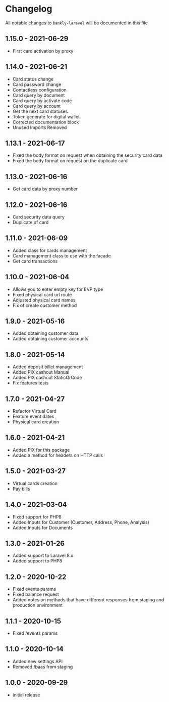 # Changelog

All notable changes to `bankly-laravel` will be documented in this file

## 1.15.0 - 2021-06-29
- First card activation by proxy

## 1.14.0 - 2021-06-21
- Card status change
- Card password change
- Contactless configuration
- Card query by document
- Card query by activate code
- Card query by account
- Get the next card statuses
- Token generate for digital wallet
- Corrected documentation block
- Unused Imports Removed

## 1.13.1 - 2021-06-17
- Fixed the body format on request when obtaining the security card data
- Fixed the body format on request on the duplicate card

## 1.13.0 - 2021-06-16
- Get card data by proxy number

## 1.12.0 - 2021-06-16
- Card security data query
- Duplicate of card

## 1.11.0 - 2021-06-09
- Added class for cards management
- Card management class to use with the facade
- Get card transactions

## 1.10.0 - 2021-06-04
- Allows you to enter empty key for EVP type
- Fixed physical card url route
- Adjusted physical card names
- Fix of create customer method

## 1.9.0 - 2021-05-16
- Added obtaining customer data
- Added obtaining customer accounts

## 1.8.0 - 2021-05-14
- Added deposit billet management
- Added PIX cashout Manual
- Added PIX cashout StaticQrCode
- Fix features tests

## 1.7.0 - 2021-04-27
- Refactor Virtual Card
- Feature event dates
- Physical card creation

## 1.6.0 - 2021-04-21
- Added PIX for this package
- Added a method for headers on HTTP calls

## 1.5.0 - 2021-03-27
- Virtual cards creation
- Pay bills

## 1.4.0 - 2021-03-04
- Fixed support for PHP8
- Added Inputs for Customer (Customer, Address, Phone, Analysis)
- Added Inputs for Documents

## 1.3.0 - 2021-01-26
- Added support to Laravel 8.x
- Added support to PHP8

## 1.2.0 - 2020-10-22
- Fixed events params
- Fixed balance request
- Added notes on methods that have different responses from staging and production environment

## 1.1.1 - 2020-10-15
- Fixed /events params

## 1.1.0 - 2020-10-14
- Added new settings API
- Removed /baas from staging

## 1.0.0 - 2020-09-29

- initial release
